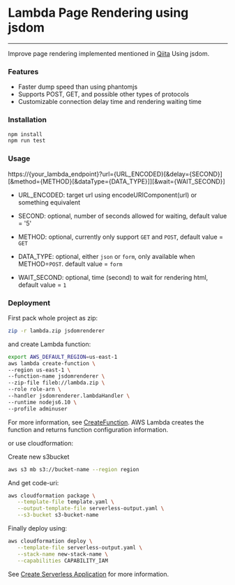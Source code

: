 # Lambda Page Rendering using jsdom
----------------------------

Improve page rendering implemented mentioned in [Qiita](http://qiita.com/peg_73_/items/b1d4ed5327f82b049850) Using jsdom.

### Features
- Faster dump speed than using phantomjs
- Supports POST, GET, and possible other types of protocols
- Customizable connection delay time and rendering waiting time


### Installation
```bash
npm install
npm run test
```

### Usage

https://{your_lambda_endpoint}?url={URL_ENCODED}\[&delay={SECOND}\]\[&method={METHOD}\[&dataType={DATA_TYPE}\]\]\[&wait={WAIT_SECOND}\]

- URL_ENCODED: target url using encodeURIComponent(url) or something equivalent

- SECOND: optional, number of seconds allowed for waiting, default value = '5'

- METHOD: optional, currently only support `GET` and `POST`, default value = `GET`

- DATA_TYPE: optional, either `json` or `form`, only available when METHOD=`POST`. default value = `form`

- WAIT_SECOND: optional, time (second) to wait for rendering html, default value = `1`

### Deployment
First pack whole project as zip:
```bash
zip -r lambda.zip jsdomrenderer
```

and create Lambda function:
```bash
export AWS_DEFAULT_REGION=us-east-1
aws lambda create-function \
--region us-east-1 \
--function-name jsdomrenderer \
--zip-file fileb://lambda.zip \
--role role-arn \
--handler jsdomrenderer.lambdaHandler \
--runtime nodejs6.10 \
--profile adminuser
```

For more information, see [CreateFunction](http://docs.aws.amazon.com/cli/latest/reference/lambda/create-function.html). AWS Lambda creates the function and returns function configuration information.

or use cloudformation:

Create new s3bucket
```bash
aws s3 mb s3://bucket-name --region region
```

And get code-uri:
```bash
aws cloudformation package \
   --template-file template.yaml \
   --output-template-file serverless-output.yaml \
   --s3-bucket s3-bucket-name
```

Finally deploy using:
```bash
aws cloudformation deploy \
   --template-file serverless-output.yaml \
   --stack-name new-stack-name \
   --capabilities CAPABILITY_IAM
```

See [Create Serverless Application](http://docs.aws.amazon.com/lambda/latest/dg/serverless-deploy-wt.html) for more information.
